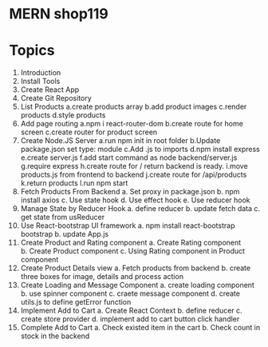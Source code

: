 # MERN shop119

# Topics

1. Introduction
2. Install Tools
3. Create React App
4. Create Git Repository
5. List Products
   a.create products array
   b.add product images
   c.render products
   d.style products
6. Add page routing
   a.npm i react-router-dom
   b.create route for home screen
   c.create router for product screen
7. Create Node.JS Server
   a.run npm init in root folder
   b.Update package.json set type: module
   c.Add .js to imports
   d.npm install express
   e.create server.js
   f.add start command as node backend/server.js
   g.require express
   h.create route for / return backend is ready.
   i.move products.js from frontend to backend
   j.create route for /api/products
   k.return products
   l.run npm start
8. Fetch Products From Backend
   a. Set proxy in package.json
   b. npm install axios
   c. Use state hook
   d. Use effect hook
   e. Use reducer hook
9. Manage State by Reducer Hook
   a. define reducer
   b. update fetch data
   c. get state from usReducer
10. Use React-bootstrap UI framework
    a. npm install react-bootstrap bootstrap
    b. update App.js
11. Create Product and Rating component
    a. Create Rating component  
    b. Create Product component
    c. Using Rating component in Product component
12. Create Product Details view
    a. Fetch products from backend
    b. create three boxes for image, details and process action
13. Create Loading and Message Component
    a. create loading component
    b. use spinner component
    c. craete message component
    d. create utils.js to define getError function
14. Implement Add to Cart
    a. Create React Context
    b. define reducer
    c. create store provider
    d. implement add to cart button click handler
15. Complete Add to Cart
    a. Check existed item in the cart
    b. Check count in stock in the backend
